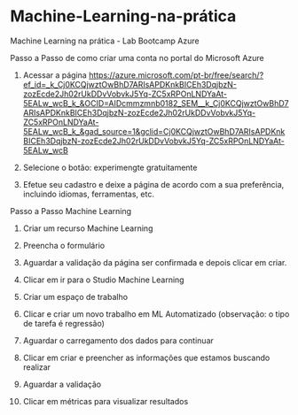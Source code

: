 # Machine-Learning-na-prática

Machine Learning na prática - Lab
Bootcamp Azure

Passo a Passo de como criar uma conta no portal do Microsoft Azure

1. Acessar a página https://azure.microsoft.com/pt-br/free/search/?ef_id=_k_Cj0KCQjwztOwBhD7ARIsAPDKnkBICEh3DqjbzN-zozEcde2Jh02rUkDDvVobvkJ5Yq-ZC5xRPOnLNDYaAt-5EALw_wcB_k_&OCID=AIDcmmzmnb0182_SEM__k_Cj0KCQjwztOwBhD7ARIsAPDKnkBICEh3DqjbzN-zozEcde2Jh02rUkDDvVobvkJ5Yq-ZC5xRPOnLNDYaAt-5EALw_wcB_k_&gad_source=1&gclid=Cj0KCQjwztOwBhD7ARIsAPDKnkBICEh3DqjbzN-zozEcde2Jh02rUkDDvVobvkJ5Yq-ZC5xRPOnLNDYaAt-5EALw_wcB

2. Selecione o botão: experimengte gratuitamente

3. Efetue seu cadastro e deixe a página de acordo com a sua preferência, incluindo idiomas, ferramentas, etc.

Passo a Passo Machine Learning

1. Criar um recurso Machine Learning

2. Preencha o formulário

3. Aguardar a validação da página ser confirmada e depois clicar em criar.

4. Clicar em ir para o Studio Machine Learning

5. Criar um espaço de trabalho

6. Clicar e criar um novo trabalho em ML Automatizado (observação: o tipo de tarefa é regressão)

7. Aguardar o carregamento dos dados para continuar

8. Clicar em criar e preencher as informações que estamos buscando realizar

9. Aguardar a validação

10. Clicar em métricas para visualizar resultados
